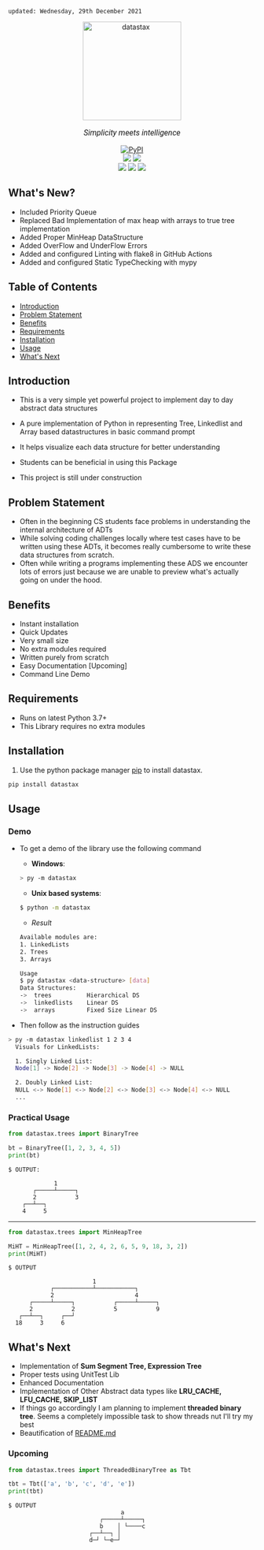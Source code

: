     updated: Wednesday, 29th December 2021

<div align=center>
    <a href="https://github.com/warmachine028/datastax">
    <img width=200 src="https://github.com/warmachine028/datastax/blob/main/assets/icon.png" alt="datastax"></a>
    <p style="font-family: roboto, calibri; font-size:12pt; font-style:italic"> Simplicity meets intelligence</p>
    <a href="https://pypi.org/project/datastax" ><img alt="PyPI" src="https://img.shields.io/pypi/v/datastax?color=blueviolet"></a>
    <br>
    <a href="https://github.com/warmachine028/datastax/releases/"> <img src="https://img.shields.io/github/v/release/warmachine028/datastax?color=brightgreen"></a>
    <a href="https://github.com/warmachine028/datastax/releases/tag/"> <img src="https://img.shields.io/github/v/release/warmachine028/datastax?color=lightgreen&include_prereleases&label=pre%20release"> </a>
    <br>
    <img src="https://img.shields.io/github/stars/warmachine028/datastax">
    <a href= "https://github.com/warmachine028/datastax/blob/main/LICENSE"><img src="https://img.shields.io/github/license/warmachine028/datastax?color=orange"></a>
    <a href="https://github.com/warmachine028/datastax/network/members"><img src="https://img.shields.io/github/forks/warmachine028/datastax?color=cyan"></a>
    <br>
</div>

## What's New?

- Included Priority Queue
- Replaced Bad Implementation of max heap with arrays to true tree implementation
- Added Proper MinHeap DataStructure
- Added OverFlow and UnderFlow Errors
- Added and configured Linting with flake8 in GitHub Actions
- Added and configured Static TypeChecking with mypy

## Table of Contents

- [Introduction](#introduction)
- [Problem Statement](#problem-statement)
- [Benefits](#benefits)
- [Requirements](#requirements)
- [Installation](#installation)
- [Usage](#usage)
- [What's Next](#whats-next)

## Introduction

- This is a very simple yet powerful project to implement day to day abstract data structures
- A pure implementation of Python in representing Tree, Linkedlist and Array based datastructures in basic command
  prompt

- It helps visualize each data structure for better understanding
- Students can be beneficial in using this Package
- This project is still under construction

## Problem Statement

- Often in the beginning CS students face problems in understanding the internal architecture of ADTs
- While solving coding challenges locally where test cases have to be written using these ADTs, it becomes really
  cumbersome to write these data structures from scratch.
- Often while writing a programs implementing these ADS we encounter lots of errors just because we are unable to
  preview what's actually going on under the hood.

## Benefits

- Instant installation
- Quick Updates
- Very small size
- No extra modules required
- Written purely from scratch
- Easy Documentation [Upcoming]
- Command Line Demo

## Requirements

- Runs on latest Python 3.7+
- This Library requires no extra modules

## Installation

1. Use the python package manager [pip](https://pip.pypa.io/en/stable/) to install datastax.

```bash
pip install datastax
```

## Usage

### Demo

- To get a demo of the library use the following command
    - **Windows**:

  ```bash
  > py -m datastax 
  ```
    - **Unix based systems**:

  ```bash
  $ python -m datastax
  ```
    - _Result_
  ```bash
  Available modules are:
  1. LinkedLists
  2. Trees
  3. Arrays
  
  Usage
  $ py datastax <data-structure> [data]
  Data Structures:
  ->  trees          Hierarchical DS
  ->  linkedlists    Linear DS
  ->  arrays         Fixed Size Linear DS

  ```
- Then follow as the instruction guides

```bash
> py -m datastax linkedlist 1 2 3 4
  Visuals for LinkedLists:

  1. Singly Linked List:
  Node[1] -> Node[2] -> Node[3] -> Node[4] -> NULL

  2. Doubly Linked List:
  NULL <-> Node[1] <-> Node[2] <-> Node[3] <-> Node[4] <-> NULL
  ...
```

### Practical Usage

```py
from datastax.trees import BinaryTree

bt = BinaryTree([1, 2, 3, 4, 5])
print(bt)
```

```shell
$ OUTPUT:

             1           
       ┌─────┴─────┐     
       2           3     
    ┌──┴──┐              
    4     5              
```

---------------------------------------------------

```py
from datastax.trees import MinHeapTree

MiHT = MinHeapTree([1, 2, 4, 2, 6, 5, 9, 18, 3, 2])
print(MiHT)
```

```shell
$ OUTPUT

                        1                       
            ┌───────────┴───────────┐           
            2                       4           
      ┌─────┴─────┐           ┌─────┴─────┐     
      2           2           5           9     
   ┌──┴──┐     ┌──┘                             
  18     3     6    

```

## What's Next

- Implementation of **Sum Segment Tree, Expression Tree**
- Proper tests using UnitTest Lib
- Enhanced Documentation
- Implementation of Other Abstract data types like **LRU_CACHE, LFU_CACHE, SKIP_LIST**
- If things go accordingly I am planning to implement **threaded binary tree**. Seems a completely impossible task to
  show threads nut I'll try my best
- Beautification of [README.md](README.md)

### Upcoming

```py
from datastax.trees import ThreadedBinaryTree as Tbt

tbt = Tbt(['a', 'b', 'c', 'd', 'e'])
print(tbt)
```

```shell
$ OUTPUT               
                                a
                          ┌─────┴─────┐
                          b    │ └────c
                       ┌──┴──┐ │
                       d─┘ └─e─┘

```

